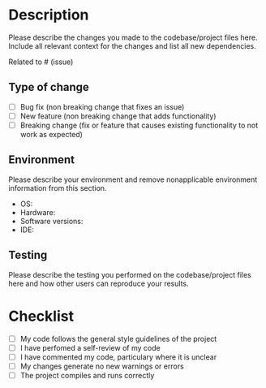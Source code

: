 # Description
Please describe the changes you made to the codebase/project files here.
Include all relevant context for the changes and list all new dependencies.

Related to # (issue)

## Type of change
- [ ] Bug fix (non breaking change that fixes an issue)
- [ ] New feature (non breaking change that adds functionality)
- [ ] Breaking change (fix or feature that causes existing functionality to not work as expected)

## Environment
Please describe your environment and remove nonapplicable environment information from this section.
- OS: 
- Hardware:
- Software versions:
- IDE:

## Testing
Please describe the testing you performed on the codebase/project files here and how other users can reproduce your results.

# Checklist
- [ ] My code follows the general style guidelines of the project
- [ ] I have perfomed a self-review of my code
- [ ] I have commented my code, particulary where it is unclear
- [ ] My changes generate no new warnings or errors
- [ ] The project compiles and runs correctly